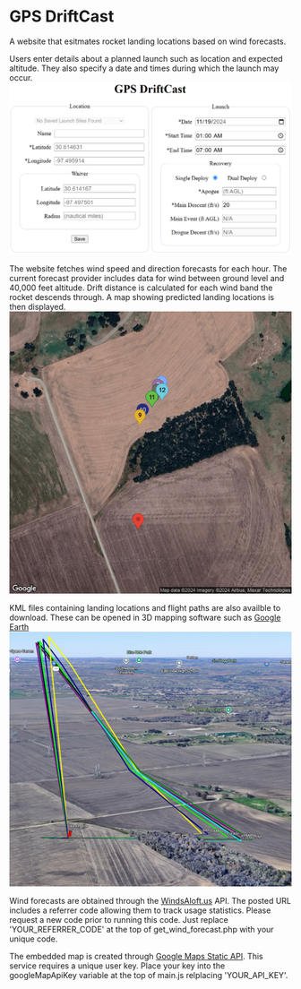 # GPS DriftCast
A website that esitmates rocket landing locations based on wind forecasts.

Users enter details about a planned launch such as location and expected altitude.  They also specify a date and times during which the launch may occur.
![Screenshot of the website](/images/ui.png)

The website fetches wind speed and direction forecasts for each hour.  The current forecast provider includes data for wind between ground level and 40,000 feet altitude.  Drift distance is calculated for each wind band the rocket descends through.  A map showing predicted landing locations is then displayed.
![Static map showing predicted landing locations](/images/staticmap.jpg)

KML files containing landing locations and flight paths are also availble to download.  These can be opened in 3D mapping software such as [Google Earth](https://earth.google.com/)
![Flight paths in Google Earth](/images/flight-path.jpg)

Wind forecasts are obtained through the [WindsAloft.us](https://windsaloft.us/) API.  The posted URL includes a referrer code allowing them to track usage statistics.  Please request a new code prior to running this code.  Just replace 'YOUR_REFERRER_CODE' at the top of get_wind_forecast.php with your unique code.

The embedded map is created through [Google Maps Static API](https://developers.google.com/maps/documentation/maps-static).  This service requires a unique user key.  Place your key into the googleMapApiKey variable at the top of main.js relplacing 'YOUR_API_KEY'.

